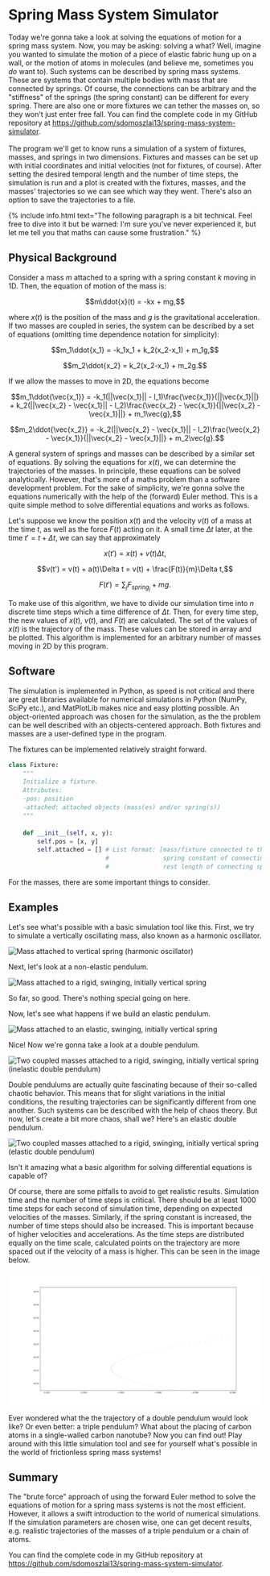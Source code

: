 # Spring Mass System Simulator

Today we're gonna take a look at solving the equations of motion for a spring mass system. Now, you may be asking: solving a what? Well, imagine you wanted to simulate the motion of a piece of elastic fabric hung up on a wall, or the motion of atoms in molecules (and believe me, sometimes you $do$ want to). Such systems can be described by spring mass systems. These are systems that contain multiple bodies with mass that are connected by springs. Of course, the connections can be arbitrary and the "stiffness" of the springs (the spring constant) can be different for every spring. There are also one or more fixtures we can tether the masses on, so they won't just enter free fall.
You can find the complete code in my GitHub repository at https://github.com/sdomoszlai13/spring-mass-system-simulator.
<br>
<br>
The program we'll get to know runs a simulation of a system of fixtures, masses, and springs in two dimensions. Fixtures and masses can be set up with initial coordinates and initial velocities (not for fixtures, of course). After setting the desired temporal length and the number of time steps, the simulation is run and a plot is created with the fixtures, masses, and the masses' trajectories so we can see which way they went. There's also an option to save the trajectories to a file.
<br>

{% include info.html text="The following paragraph is a bit technical. Feel free to dive into it but be warned: I'm sure you've never experienced it, but let me tell you that maths can cause some frustration." %}


## Physical Background

Consider a mass $m$ attached to a spring with a spring constant $k$ moving in 1D. Then, the equation of motion of the mass is:

$$m\ddot{x}(t) = -kx + mg,$$

where $x(t)$ is the position of the mass and $g$ is the gravitational acceleration. If two masses are coupled in series, the system can be described by a set of equations (omitting time dependence notation for simplicity):

$$m_1\ddot{x_1} = -k_1x_1 + k_2(x_2-x_1) + m_1g,$$

$$m_2\ddot{x_2} = k_2(x_2-x_1) + m_2g.$$

If we allow the masses to move in 2D, the equations become

$$m_1\ddot{\vec{x_1}} = -k_1(||\vec{x_1}|| - l_1)\frac{\vec{x_1}}{||\vec{x_1}||} + k_2(||\vec{x_2} - \vec{x_1}|| - l_2)\frac{\vec{x_2} - \vec{x_1}}{||\vec{x_2} - \vec{x_1}||} + m_1\vec{g},$$

$$m_2\ddot{\vec{x_2}} = -k_2(||\vec{x_2} - \vec{x_1}|| - l_2)\frac{\vec{x_2} - \vec{x_1}}{||\vec{x_2} - \vec{x_1}||} + m_2\vec{g}.$$

A general system of springs and masses can be described by a similar set of equations. By solving the equations for $x(t)$, we can determine the trajectories of the masses. In principle, these equations can be solved analytically. However, that's more of a maths problem than a software development problem. For the sake of simplicity, we're gonna solve the equations numerically with the help of the (forward) Euler method. This is a quite simple method to solve differential equations and works as follows. <br>

Let's suppose we know the position $x(t)$ and the velocity $v(t)$ of a mass at the time $t$, as well as the force $F(t)$ acting on it. A small time $\Delta t$ later, at the time $t' = t + \Delta t$, we can say that approximately

$$x(t') = x(t) + v(t)\Delta t,$$

$$v(t') = v(t) + a(t)\Delta t = v(t) + \frac{F(t)}{m}\Delta t,$$

$$F(t') = \sum_{j} F_{spring_j} + mg.$$


To make use of this algorithm, we have to divide our simulation time into $n$ discrete time steps which a time difference of $\Delta t$. Then, for every time step, the new values of $x(t)$, $v(t)$, and $F(t)$ are calculated. The set of the values of $x(t)$ is the trajectory of the mass. These values can be stored in array and be plotted. This algorithm is implemented for an arbitrary number of masses moving in 2D by this program.


## Software

The simulation is implemented in Python, as speed is not critical and there are great libraries available for numerical simulations in Python (NumPy, SciPy etc.), and MatPlotLib makes nice and easy plotting possible. An object-oriented approach was chosen for the simulation, as the the problem can be well described with an objects-centered approach. Both fixtures and masses are a user-defined type in the program.

The fixtures can be implemented relatively straight forward.

```python
class Fixture:
    """
    Initialize a fixture.
    Attributes:
    -pos: position
    -attached: attached objects (mass(es) and/or spring(s))
    """

    def __init__(self, x, y):
        self.pos = [x, y]
        self.attached = [] # List format: [mass/fixture connected to this fixture,
                           #               spring constant of connecting spring,
                           #               rest length of connecting spring]
```

For the masses, there are some important things to consider.


## Examples

Let's see what's possible with a basic simulation tool like this. First, we try to simulate a vertically oscillating mass, also known as a harmonic oscillator.

![](/images/spring-mass-system-simulator/harm-osc.png "Mass attached to vertical spring (harmonic oscillator)")

Next, let's look at a non-elastic pendulum.

![](/images/spring-mass-system-simulator/swing.png "Mass attached to a rigid, swinging, initially vertical spring")

So far, so good. There's nothing special going on here.

Now, let's see what happens if we build an elastic pendulum.

![](/images/spring-mass-system-simulator/el-pend.png "Mass attached to an elastic, swinging, initially vertical spring")

Nice! Now we're gonna take a look at a double pendulum.

![](/images/spring-mass-system-simulator/doub-pend-rig.png "Two coupled masses attached to a rigid, swinging, initially vertical spring (inelastic double pendulum)")

Double pendulums are actually quite fascinating because of their so-called chaotic behavior. This means that for slight variations in the initial conditions, the resulting trajectories can be significantly different from one another. Such systems can be described with the help of chaos theory. But now, let's create a bit more chaos, shall we? Here's an elastic double pendulum.

![](/images/spring-mass-system-simulator/doub-pend-el.png "Two coupled masses attached to a rigid, swinging, initially vertical spring (elastic double pendulum)")

Isn't it amazing what a basic algorithm for solving differential equations is capable of?

Of course, there are some pitfalls to avoid to get realistic results. Simulation time and the number of time steps is critical. There should be at least 1000 time steps for each second of simulation time, depending on expected velocities of the masses. Similarly, if the spring constant is increased, the number of time steps should also be increased. This is important because of higher velocities and accelerations. As the time steps are distributed equally on the time scale, calculated points on the trajectory are more spaced out if the velocity of a mass is higher. This can be seen in the image below.

![](/images/spring-mass-system-simulator/zoom1.png "Points are more spaced out when a body is moving with a higher velocity")

Ever wondered what the the trajectory of a double pendulum would look like? Or even better: a triple pendulum? What about the placing of carbon atoms in a single-walled carbon nanotube? Now you can find out! Play around with this little simulation tool and see for yourself what's possible in the world of frictionless spring mass systems!


## Summary

The "brute force" approach of using the forward Euler method to solve the equations of motion for a spring mass systems is not the most efficient. However, it allows a swift introduction to the world of numerical simulations. If the simulation parameters are chosen wise, one can get decent results, e.g. realistic trajectories of the masses of a triple pendulum or a chain of atoms.

You can find the complete code in my GitHub repository at https://github.com/sdomoszlai13/spring-mass-system-simulator.
